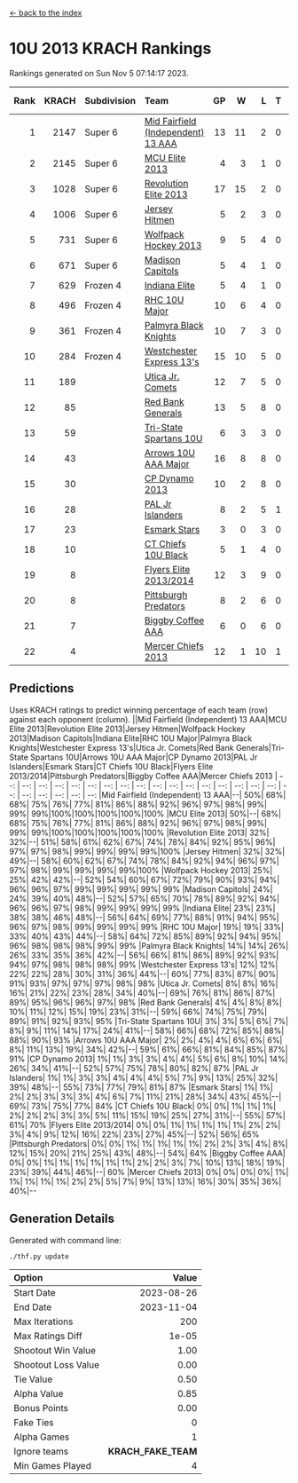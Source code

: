 [<- back to the index](readme.md)
# 10U 2013 KRACH Rankings
Rankings generated on Sun Nov  5 07:14:17 2023.

Rank|KRACH|Subdivision|Team|GP|W|L|T|OTW|OTL|SoS|Exp Wins|Win Diff
---:|---:|:---|:---|---:|---:|---:|---:|---:|---:|---:|---:|---:
1|2147|Super 6|[Mid Fairfield (Independent) 13 AAA](https://gamesheetstats.com/seasons/3664/teams/140891/schedule)|13|11|2|0|2|0|457|11.8|-0.0
2|2145|Super 6|[MCU Elite 2013](https://gamesheetstats.com/seasons/3664/teams/140889/schedule)|4|3|1|0|0|0|696|3.8|-0.0
3|1028|Super 6|[Revolution Elite 2013](https://gamesheetstats.com/seasons/3664/teams/140904/schedule)|17|15|2|0|2|0|292|15.8|-0.0
4|1006|Super 6|[Jersey Hitmen](https://gamesheetstats.com/seasons/3664/teams/140893/schedule)|5|2|3|0|0|1|1554|2.8|-0.0
5|731|Super 6|[Wolfpack Hockey 2013](https://gamesheetstats.com/seasons/3664/teams/140894/schedule)|9|5|4|0|0|1|883|5.8|-0.0
6|671|Super 6|[Madison Capitols](https://gamesheetstats.com/seasons/3664/teams/162460/schedule)|5|4|1|0|1|0|231|4.9|0.0
7|629|Frozen 4|[Indiana Elite](https://gamesheetstats.com/seasons/3664/teams/144358/schedule)|5|4|1|0|0|0|237|4.9|0.0
8|496|Frozen 4|[RHC 10U Major](https://gamesheetstats.com/seasons/3664/teams/140895/schedule)|10|6|4|0|1|1|702|6.8|-0.0
9|361|Frozen 4|[Palmyra Black Knights](https://gamesheetstats.com/seasons/3664/teams/140906/schedule)|10|7|3|0|0|1|249|7.8|-0.0
10|284|Frozen 4|[Westchester Express 13's](https://gamesheetstats.com/seasons/3664/teams/140899/schedule)|15|10|5|0|0|1|278|10.8|-0.0
11|189||[Utica Jr. Comets](https://gamesheetstats.com/seasons/3664/teams/140900/schedule)|12|7|5|0|3|0|189|7.8|-0.0
12|85||[Red Bank Generals](https://gamesheetstats.com/seasons/3664/teams/140896/schedule)|13|5|8|0|0|2|340|5.8|-0.0
13|59||[Tri-State Spartans 10U](https://gamesheetstats.com/seasons/3664/teams/144359/schedule)|6|3|3|0|0|1|285|3.9|0.0
14|43||[Arrows 10U AAA Major](https://gamesheetstats.com/seasons/3664/teams/140902/schedule)|16|8|8|0|0|1|136|8.8|-0.0
15|30||[CP Dynamo 2013](https://gamesheetstats.com/seasons/3664/teams/140901/schedule)|10|2|8|0|0|1|647|2.8|-0.0
16|28||[PAL Jr Islanders](https://gamesheetstats.com/seasons/3664/teams/140903/schedule)|8|2|5|1|1|0|515|3.3|-0.0
17|23||[Esmark Stars](https://gamesheetstats.com/seasons/3664/teams/140905/schedule)|3|0|3|0|0|0|773|0.8|-0.0
18|10||[CT Chiefs 10U Black](https://gamesheetstats.com/seasons/3664/teams/140892/schedule)|5|1|4|0|0|0|69|1.8|-0.0
19|8||[Flyers Elite 2013/2014](https://gamesheetstats.com/seasons/3664/teams/140898/schedule)|12|3|9|0|0|0|218|3.8|-0.0
20|8||[Pittsburgh Predators](https://gamesheetstats.com/seasons/3664/teams/140907/schedule)|8|2|6|0|0|0|312|2.8|-0.0
21|7||[Biggby Coffee AAA](https://gamesheetstats.com/seasons/3664/teams/144357/schedule)|6|0|6|0|0|0|302|0.9|0.0
22|4||[Mercer Chiefs 2013](https://gamesheetstats.com/seasons/3664/teams/140897/schedule)|12|1|10|1|0|0|373|2.3|-0.0

## Predictions
Uses KRACH ratings to predict winning percentage of each team (row) against each opponent (column).
||Mid Fairfield (Independent) 13 AAA|MCU Elite 2013|Revolution Elite 2013|Jersey Hitmen|Wolfpack Hockey 2013|Madison Capitols|Indiana Elite|RHC 10U Major|Palmyra Black Knights|Westchester Express 13's|Utica Jr. Comets|Red Bank Generals|Tri-State Spartans 10U|Arrows 10U AAA Major|CP Dynamo 2013|PAL Jr Islanders|Esmark Stars|CT Chiefs 10U Black|Flyers Elite 2013/2014|Pittsburgh Predators|Biggby Coffee AAA|Mercer Chiefs 2013
| --: | --: | --: | --: | --: | --: | --: | --: | --: | --: | --: | --: | --: | --: | --: | --: | --: | --: | --: | --: | --: | --: | --: 
|Mid Fairfield (Independent) 13 AAA|--| 50%| 68%| 68%| 75%| 76%| 77%| 81%| 86%| 88%| 92%| 96%| 97%| 98%| 99%| 99%| 99%|100%|100%|100%|100%|100%
|MCU Elite 2013| 50%|--| 68%| 68%| 75%| 76%| 77%| 81%| 86%| 88%| 92%| 96%| 97%| 98%| 99%| 99%| 99%|100%|100%|100%|100%|100%
|Revolution Elite 2013| 32%| 32%|--| 51%| 58%| 61%| 62%| 67%| 74%| 78%| 84%| 92%| 95%| 96%| 97%| 97%| 98%| 99%| 99%| 99%| 99%|100%
|Jersey Hitmen| 32%| 32%| 49%|--| 58%| 60%| 62%| 67%| 74%| 78%| 84%| 92%| 94%| 96%| 97%| 97%| 98%| 99%| 99%| 99%| 99%|100%
|Wolfpack Hockey 2013| 25%| 25%| 42%| 42%|--| 52%| 54%| 60%| 67%| 72%| 79%| 90%| 93%| 94%| 96%| 96%| 97%| 99%| 99%| 99%| 99%| 99%
|Madison Capitols| 24%| 24%| 39%| 40%| 48%|--| 52%| 57%| 65%| 70%| 78%| 89%| 92%| 94%| 96%| 96%| 97%| 98%| 99%| 99%| 99%| 99%
|Indiana Elite| 23%| 23%| 38%| 38%| 46%| 48%|--| 56%| 64%| 69%| 77%| 88%| 91%| 94%| 95%| 96%| 97%| 98%| 99%| 99%| 99%| 99%
|RHC 10U Major| 19%| 19%| 33%| 33%| 40%| 43%| 44%|--| 58%| 64%| 72%| 85%| 89%| 92%| 94%| 95%| 96%| 98%| 98%| 98%| 99%| 99%
|Palmyra Black Knights| 14%| 14%| 26%| 26%| 33%| 35%| 36%| 42%|--| 56%| 66%| 81%| 86%| 89%| 92%| 93%| 94%| 97%| 98%| 98%| 98%| 99%
|Westchester Express 13's| 12%| 12%| 22%| 22%| 28%| 30%| 31%| 36%| 44%|--| 60%| 77%| 83%| 87%| 90%| 91%| 93%| 97%| 97%| 97%| 98%| 98%
|Utica Jr. Comets|  8%|  8%| 16%| 16%| 21%| 22%| 23%| 28%| 34%| 40%|--| 69%| 76%| 81%| 86%| 87%| 89%| 95%| 96%| 96%| 97%| 98%
|Red Bank Generals|  4%|  4%|  8%|  8%| 10%| 11%| 12%| 15%| 19%| 23%| 31%|--| 59%| 66%| 74%| 75%| 79%| 89%| 91%| 92%| 93%| 95%
|Tri-State Spartans 10U|  3%|  3%|  5%|  6%|  7%|  8%|  9%| 11%| 14%| 17%| 24%| 41%|--| 58%| 66%| 68%| 72%| 85%| 88%| 88%| 90%| 93%
|Arrows 10U AAA Major|  2%|  2%|  4%|  4%|  6%|  6%|  6%|  8%| 11%| 13%| 19%| 34%| 42%|--| 59%| 61%| 66%| 81%| 84%| 85%| 87%| 91%
|CP Dynamo 2013|  1%|  1%|  3%|  3%|  4%|  4%|  5%|  6%|  8%| 10%| 14%| 26%| 34%| 41%|--| 52%| 57%| 75%| 78%| 80%| 82%| 87%
|PAL Jr Islanders|  1%|  1%|  3%|  3%|  4%|  4%|  4%|  5%|  7%|  9%| 13%| 25%| 32%| 39%| 48%|--| 55%| 73%| 77%| 79%| 81%| 87%
|Esmark Stars|  1%|  1%|  2%|  2%|  3%|  3%|  3%|  4%|  6%|  7%| 11%| 21%| 28%| 34%| 43%| 45%|--| 69%| 73%| 75%| 77%| 84%
|CT Chiefs 10U Black|  0%|  0%|  1%|  1%|  1%|  2%|  2%|  2%|  3%|  3%|  5%| 11%| 15%| 19%| 25%| 27%| 31%|--| 55%| 57%| 61%| 70%
|Flyers Elite 2013/2014|  0%|  0%|  1%|  1%|  1%|  1%|  1%|  2%|  2%|  3%|  4%|  9%| 12%| 16%| 22%| 23%| 27%| 45%|--| 52%| 56%| 65%
|Pittsburgh Predators|  0%|  0%|  1%|  1%|  1%|  1%|  1%|  2%|  2%|  3%|  4%|  8%| 12%| 15%| 20%| 21%| 25%| 43%| 48%|--| 54%| 64%
|Biggby Coffee AAA|  0%|  0%|  1%|  1%|  1%|  1%|  1%|  1%|  2%|  2%|  3%|  7%| 10%| 13%| 18%| 19%| 23%| 39%| 44%| 46%|--| 60%
|Mercer Chiefs 2013|  0%|  0%|  0%|  0%|  1%|  1%|  1%|  1%|  1%|  2%|  2%|  5%|  7%|  9%| 13%| 13%| 16%| 30%| 35%| 36%| 40%|--

## Generation Details

Generated with command line:
```
./thf.py update
```

| Option | Value |
| :----- | ----: |
| Start Date | 2023-08-26 |
| End Date | 2023-11-04 |
| Max Iterations | 200 |
| Max Ratings Diff | 1e-05 |
| Shootout Win Value | 1.00 |
| Shootout Loss Value | 0.00 |
| Tie Value | 0.50 |
| Alpha Value | 0.85 |
| Bonus Points | 0.00 |
| Fake Ties | 0 |
| Alpha Games | 1 |
| Ignore teams | __KRACH_FAKE_TEAM__ |
| Min Games Played | 4 |

